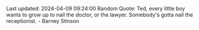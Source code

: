 Last updated: 2024-04-09 09:24:00
Random Quote: Ted, every little boy wants to grow up to nail the doctor, or the lawyer. Somebody's gotta nail the receptionist. - Barney Stinson